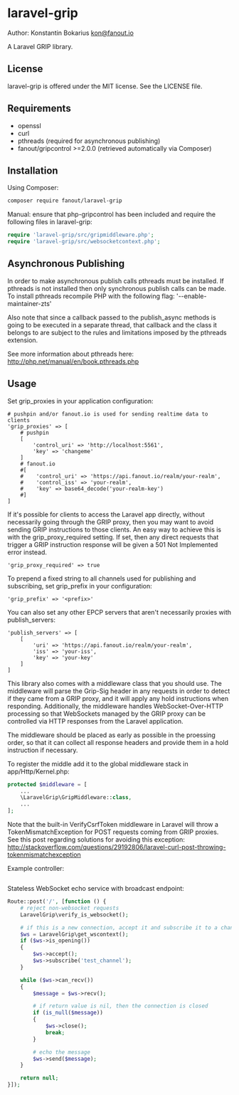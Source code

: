 laravel-grip
================

Author: Konstantin Bokarius <kon@fanout.io>

A Laravel GRIP library.

License
-------

laravel-grip is offered under the MIT license. See the LICENSE file.

Requirements
------------

* openssl
* curl
* pthreads (required for asynchronous publishing)
* fanout/gripcontrol >=2.0.0 (retrieved automatically via Composer)

Installation
------------

Using Composer:

```sh
composer require fanout/laravel-grip
```

Manual: ensure that php-gripcontrol has been included and require the following files in laravel-grip:

```PHP
require 'laravel-grip/src/gripmiddleware.php';
require 'laravel-grip/src/websocketcontext.php';
```

Asynchronous Publishing
-----------------------

In order to make asynchronous publish calls pthreads must be installed. If pthreads is not installed then only synchronous publish calls can be made. To install pthreads recompile PHP with the following flag: '--enable-maintainer-zts'

Also note that since a callback passed to the publish_async methods is going to be executed in a separate thread, that callback and the class it belongs to are subject to the rules and limitations imposed by the pthreads extension.

See more information about pthreads here: http://php.net/manual/en/book.pthreads.php

Usage
-----

Set grip_proxies in your application configuration:

```
# pushpin and/or fanout.io is used for sending realtime data to clients
'grip_proxies' => [
    # pushpin
    [
        'control_uri' => 'http://localhost:5561',
        'key' => 'changeme'
    ]
    # fanout.io
    #[
    #    'control_uri' => 'https://api.fanout.io/realm/your-realm',
    #    'control_iss' => 'your-realm',
    #    'key' => base64_decode('your-realm-key')
    #]
]
```

If it's possible for clients to access the Laravel app directly, without necessarily going through the GRIP proxy, then you may want to avoid sending GRIP instructions to those clients. An easy way to achieve this is with the grip_proxy_required setting. If set, then any direct requests that trigger a GRIP instruction response will be given a 501 Not Implemented error instead.

```
'grip_proxy_required' => true
```

To prepend a fixed string to all channels used for publishing and subscribing, set grip_prefix in your configuration:

```
'grip_prefix' => '<prefix>'
```

You can also set any other EPCP servers that aren't necessarily proxies with publish_servers:

```
'publish_servers' => [
    [
        'uri' => 'https://api.fanout.io/realm/your-realm',
        'iss' => 'your-iss',
        'key' => 'your-key'
    ]
]
```

This library also comes with a middleware class that you should use. The middleware will parse the Grip-Sig header in any requests in order to detect if they came from a GRIP proxy, and it will apply any hold instructions when responding. Additionally, the middleware handles WebSocket-Over-HTTP processing so that WebSockets managed by the GRIP proxy can be controlled via HTTP responses from the Laravel application.

The middleware should be placed as early as possible in the proessing order, so that it can collect all response headers and provide them in a hold instruction if necessary.

To register the middle add it to the global middleware stack in app/Http/Kernel.php:

```php
protected $middleware = [
    ...
    \LaravelGrip\GripMiddleware::class,
    ...
];
```

Note that the built-in VerifyCsrfToken middleware in Laravel will throw a TokenMismatchException for POST requests coming from GRIP proxies. See this post regarding solutions for avoiding this exception: <http://stackoverflow.com/questions/29192806/laravel-curl-post-throwing-tokenmismatchexception>

Example controller:

```php
```

Stateless WebSocket echo service with broadcast endpoint:

```php
Route::post('/', [function () {
    # reject non-websocket requests
    LaravelGrip\verify_is_websocket();

    # if this is a new connection, accept it and subscribe it to a channel
    $ws = LaravelGrip\get_wscontext();
    if ($ws->is_opening())
    {
        $ws->accept();
        $ws->subscribe('test_channel');
    }

    while ($ws->can_recv())
    {
        $message = $ws->recv();

        # if return value is nil, then the connection is closed
        if (is_null($message))
        {
            $ws->close();
            break;
        }

        # echo the message
        $ws->send($message);
    }

    return null;
}]);
```
